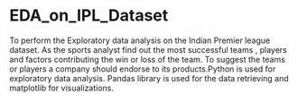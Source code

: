 # EDA_on_IPL_Dataset
To perform the Exploratory data analysis on the Indian Premier league dataset. As the sports analyst find out the most successful teams , players and factors contributing the win or loss of the team. To suggest the teams or players a company should endorse to its products.Python is used for exploratory data analysis. Pandas library is used for the data retrieving and matplotlib for visualizations.

